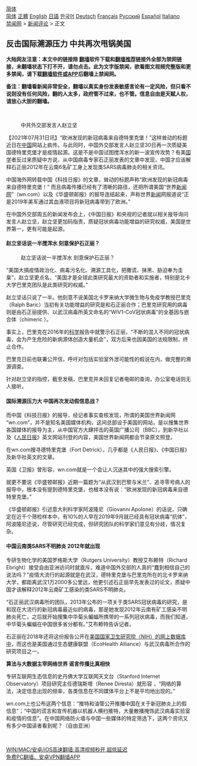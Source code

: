  <!-- 面包屑导航 --> <div class="breadcrumb"><!-- GTranslate: https://gtranslate.io/ -->  <div class="switcher notranslate">  <div class="selected">  <a href="#" onclick="return false;"> 简体</a>  </div>  <div class="option">  <a href="https://www.bannedbook.org" onclick="doGTranslate('zh-CN|zh-CN');jQuery('div.switcher div.selected a').html(jQuery(this).html());return false;" title="简体中文" class="nturl selected"> 简体</a>  <a href="https://www.bannedbook.org/zh-tw/" onclick="doGTranslate('zh-CN|zh-TW');jQuery('div.switcher div.selected a').html(jQuery(this).html());return false;" title="繁體中文" class="nturl"> 正體</a>  <a href="https://www.bannedbook.org/en/" onclick="doGTranslate('zh-CN|en');jQuery('div.switcher div.selected a').html(jQuery(this).html());return false;" title="English" class="nturl"> English</a>  <a href="https://www.bannedbook.org/ja/" onclick="doGTranslate('zh-CN|ja');jQuery('div.switcher div.selected a').html(jQuery(this).html());return false;" title="日本語" class="nturl"> 日語</a>  <a href="https://www.bannedbook.org/ko/" onclick="doGTranslate('zh-CN|ko');jQuery('div.switcher div.selected a').html(jQuery(this).html());return false;" title="한국어" class="nturl"> 한국어</a>  <a href="https://www.bannedbook.org/de/" onclick="doGTranslate('zh-CN|de');jQuery('div.switcher div.selected a').html(jQuery(this).html());return false;" title="Deutsch" class="nturl"> Deutsch</a>  <a href="https://www.bannedbook.org/fr/" onclick="doGTranslate('zh-CN|fr');jQuery('div.switcher div.selected a').html(jQuery(this).html());return false;" title="Français" class="nturl"> Français</a>  <a href="https://www.bannedbook.org/ru/" onclick="doGTranslate('zh-CN|ru');jQuery('div.switcher div.selected a').html(jQuery(this).html());return false;" title="Русский" class="nturl"> Русский</a>  <a href="https://www.bannedbook.org/es/" onclick="doGTranslate('zh-CN|es');jQuery('div.switcher div.selected a').html(jQuery(this).html());return false;" title="Español" class="nturl"> Español</a>  <a href="https://www.bannedbook.org/it/" onclick="doGTranslate('zh-CN|it');jQuery('div.switcher div.selected a').html(jQuery(this).html());return false;" title="Italiano" class="nturl"> Italiano</a>  </div>  </div>      <div class='breadcrumb-sub'><!-- Breadcrumb NavXT 6.3.0 --> <a href="https://www.bannedbook.org/" class="home">禁闻网</a> &gt; <a href="https://www.bannedbook.org/bnews/comments/" class="category">新闻评论</a> &gt; 正文</div></div><h2>反击国际溯源压力 中共再次甩锅美国</h2> <p class="notice"><b>大陆网友注意：本文中的链接除 <a href="https://github.com/bannedbook/fanqiang" >翻墙</a>软件下载和<a href="https://github.com/killgcd/justmysocks/blob/master/README.md">翻墙推荐</a>链接外全部为禁网链接，未翻墙状态下打不开，请勿点击。此为文字版禁闻，欲看图文视频完整版和更多禁闻，请下载<a href="https://github.com/bannedbook/fanqiang">翻墙软件或APP</a>后翻墙上禁闻网。</p><p>备注：翻墙看新闻非常安全，翻墙以真实身份发表敏感言论有一定风险，但只看不说则没有任何风险，翻的人太多，政府管不过来，也不管。信息自由是天赋人权，请放心大胆的翻墙。</b></p>  <div class="entry"> <br /> <figure><a href="https://i2.wp.com/upload-images-bucket-v64rleca837do.s3.eu-west-1.amazonaws.com/wp-content/uploads/2020/08/18115615/S67TIzVUkyY8zqTN.jpeg?fit=360%2C203&#038;ssl=1" data-caption="中共外交部发言人赵立坚"></a><figcaption class="wp-caption-text">中共外交部发言人赵立坚</figcaption></figure> <p>【2021年07月31日讯】“欧洲发现的新冠病毒来自德特里克堡！”这样耸动的标题近日在<span class='wp_keywordlink_affiliate'><a href="https://www.bannedbook.org/" title="中国" target="_blank">中国</a></span>网站上疯传。与此同时，中国外交部发言人赵立坚30日再一次质疑美国德特里克堡才是疫情起源。这是不是中国试图搅浑水的新一波宣传攻势？有美<span class='wp_keywordlink'><a href="https://www.bannedbook.org/forum24/" title="国学传统文化禁书" target="_blank">国学</a></span>者反过来质疑中方说，从中国病毒专家石正丽发表的文章中发现，中国才应该解释石正丽2012年在云南6名矿工身上发现类SARS病毒肺炎的相关资讯。</p> <p>中国海外网转载中国《科技日报》的文章，耸动的标题声称“欧洲发现的新冠病毒来自德特里克堡！” 而且病毒传播已经有了清晰的路径，还把所谓美国“世界<span class='wp_keywordlink_affiliate'><a href="https://www.bannedbook.org/" title="新闻网">新闻网</a></span>”（wn.com）以及《华盛顿邮报》的报导连结起来，声称世界<span class='wp_keywordlink_affiliate'><a href="https://www.bannedbook.org/" title="新闻">新闻</a></span>网报道说“正是2019年美军通过其血液项目将新冠病毒带到了欧洲。”</p> <p>在中国外交部周五的新闻发布会上，《中国日报》和央视的记者就以相关报导询问发言人赵立坚，赵立坚更加码指责，质疑冠状病毒功能增益的研究权威，美国是世界第一，更有可能是起源。</p> <h4><strong>赵立坚话说一半搅浑水 刻意保护石正丽？</strong></h4> <figure style="width: 620px" class="wp-caption alignnone"><figcaption class="wp-caption-text">赵立坚话说一半搅浑水 刻意保护石正丽？</figcaption></figure> <p>“美国大搞疫情政治化、病毒污名化、溯源工具化，把撒谎、抹黑、胁迫奉为圭臬”，赵立坚更点名，“美国才是全球此类研究最大的资助者和实施者，特别是北卡大学巴里克团队是此类研究的权威。”</p> <p>赵立坚话只说了一半。他刻意不说美国北卡罗来纳大学微生物与免疫学教授巴里克（Ralph Baric）当初有关功能增益的研究是和石正丽合作；巴里克研究用的病毒则是由石正丽提供、以武汉病毒所英文命名的“WIV1-CoV冠状病毒”的全基因与嵌合体（chimeric ）。</p>  <p>事实上，巴里克在2016年的<span class='wp_keywordlink'><a href="https://www.bannedbook.org/forum11/topic309.html" title="禁片：“科学”的棍子" target="_blank">科学</a></span>报告中就警示石正丽，“不断的混入不同的冠状病毒，会为产生危险的新病源体创造大量机会”，双方后来也因美国的法规限制，终止合作。</p> <p>巴里克日前也联署公开信，呼吁对包括实验室外泄可能性的假说在内，做完整的溯源调查。</p> <p>针对赵立坚的指控，截至发稿，巴里克并未回复记者电邮的查询，办公室电话则无人接听。</p> <h4><strong>国际溯源压力大 中国再次发动假信息战？</strong></h4> <p>而中国《科技日报》的报导，经记者事实查核发现，所谓的美国世界新闻网 “wn.com”，并不是知名美国媒体机构，这间总部设于美国的网站，是以搜集世界各国媒体的报导为主，从中国官方大肆抨击的英国广播公司（BBC），到新华社以及《<span class='wp_keywordlink'><a href="https://www.bannedbook.org/forum2/topic109.html" title="透视人民日报" target="_blank">人民日报</a></span>》英文网站刊登的内容，美国世界新闻网都会节录原文照登。</p> <p>在wn.com搜寻德特里克堡（Fort Detrick），几乎都是《人民日报》、《中国日报》及新华社英文的文章。</p>  <p>英国《卫报》曾形容，wn.com就是一个会让人沉迷其中的强大搜索引擎。</p> <p>就更不要说《华盛顿邮报》近期一篇题为“从武汉到巴黎与米兰”、追寻零号病人的报导中，根本没有提到德特里克堡，也根本没有说：“欧洲发现的新冠病毒来自德特里克堡。”</p> <p>《华盛顿邮报》引述意大利科学家阿波隆尼（Giovanni Apolone）的话说，只确定在近千个筛检样本中，有10%的人早在2019年9月就已经具有冠状病毒“抗体”，阿波隆尼还说，尽管研究已经完成，但研究团队的科学家们意见有分歧，情况复杂。</p> <h4><strong>中国云南类SARS不明肺炎 2012年就出现</strong></h4> <p>专研生物化学的美国罗格斯大学（Rutgers University）教授艾布赖特（Richard Ebright）接受自由亚洲访问时就直斥，难道中国外交部的人真的“蠢到相信自己的说法吗？”疫情大流行的起源就是在武汉，德特里克堡与巴里克所在的北卡罗来纳大学，都距离武汉1万2000多公里远，他更引述石正丽早先发表过的论文，质疑中国才该解释2012年云南矿工感染的类SARS不明肺炎。</p> <p>“石正丽武汉病毒所的团队，2013年公布的一项关于类SARS冠状病毒的研究，是和现在大流行的新冠病毒最近似的病毒，那是她发现2012年云南有矿工感染不明肺炎死亡，之后就开始搜集中华菊头蝙蝠所携带的一系列冠状病毒，而我们知道，中华菊头蝙蝠在中国很多省分都有。”艾布赖特告诉记者。</p>  <p>石正丽在2018年还将这份报告公开在<a href="https://www.ncbi.nlm.nih.gov/pmc/articles/PMC6178078/">美国国家卫生研究院（NIH）的网上数据库中</a>，而这也是美国通过生态健康联盟（EcoHealth Alliance）与武汉病毒所合作的研究项目之一。</p> <p><strong>算法与大数据主宰网络世界 谣言传播比真相快</strong></p> <p>专研互联网生态信息的史丹佛大学互联网天文台（Stanford Internet Observatory）项目研究主任德瑞斯塔（Renee Diresta）就形容 ，“网络的算法，决定信息出现的频率，各类信息在不同媒体平台上不是平均地出现的。”</p> <p>wn.com上也公布这两个信息：“推特和油管公开推播中国在关于新冠肺炎上的假信息”；“中国的谎言和宣传机器以机器人横扫推特，大量散播掩饰武汉病毒实验室和疫情的信息”。在中国网络防火墙与中国一些媒体的特定筛选下，这两个资讯又有多少中国读者看到呢？（自由亚洲）</p> <p>&nbsp;</p>  <p class="texttj"> <a href="https://github.com/bannedbook/fanqiang/wiki/V2ray%E6%9C%BA%E5%9C%BA" target="_blank">WIN/MAC/安卓/iOS高速翻墙:高清视频秒开,超低延迟</a><br/> <a href="https://github.com/bannedbook/fanqiang/wiki/%E7%A6%81%E9%97%BB%E7%BD%91%E5%AE%89%E5%8D%93%E7%BF%BB%E5%A2%99%E6%96%B0%E9%97%BBAPP" target="_blank">免费PC翻墙、安卓VPN翻墙APP</a></p><p>&nbsp;</p><a name='sharetosocial'></a>  <div style="margin-bottom:5px;padding-bottom:5px;clear:both"> <div id="archive-pix-1" class="banner-ads"> <!-- AuctionX Display platform tag START --> <div id="26318x728x90x621x_ADSLOT2" clicktrack="%%CLICK_URL_ESC%%"></div> <!-- AuctionX Display platform tag END --> </div> <div id="archive-pix-2" class="banner-ads"> <!-- AuctionX Display platform tag START --> <div id="26315x300x250x621x_ADSLOT2" clicktrack="%%CLICK_URL_ESC%%"></div> <!-- AuctionX Display platform tag END --> </div> </div>  <div id="archive-pix-1" class="banner-ads"> <!-- AuctionX Display platform tag START --> <div id="26318x728x90x621x_ADSLOT3" clicktrack="%%CLICK_URL_ESC%%"></div> <!-- AuctionX Display platform tag END --> </div> </div><!--END ENTRY--> 